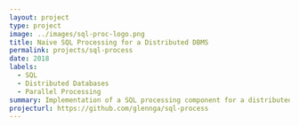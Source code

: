```yaml
---
layout: project
type: project
image: ../images/sql-proc-logo.png
title: Naive SQL Processing for a Distributed DBMS
permalink: projects/sql-process
date: 2018
labels:
  - SQL
  - Distributed Databases
  - Parallel Processing
summary: Implementation of a SQL processing component for a distributed database management system.
projecturl: https://github.com/glennga/sql-process
---
```

